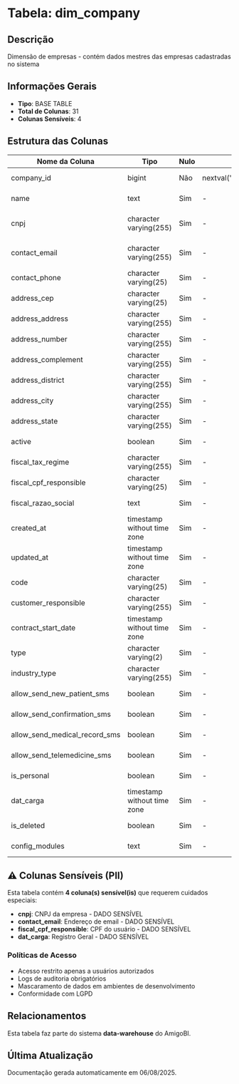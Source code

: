 # Tabela: dim_company

## Descrição
Dimensão de empresas - contém dados mestres das empresas cadastradas no sistema

## Informações Gerais
- **Tipo**: BASE TABLE
- **Total de Colunas**: 31
- **Colunas Sensíveis**: 4

## Estrutura das Colunas

| Nome da Coluna | Tipo | Nulo | Padrão | Descrição | Sensível |
|----------------|------|------|--------|-----------|----------|
| company_id | bigint | Não | nextval('dim_company_company_id_seq'::regclass) | Identificador único | Não |
| name | text | Sim | - | Campo de texto longo | Não |
| cnpj | character varying(255) | Sim | - | CNPJ da empresa - DADO SENSÍVEL | 🔒 Sim |
| contact_email | character varying(255) | Sim | - | Endereço de email - DADO SENSÍVEL | 🔒 Sim |
| contact_phone | character varying(25) | Sim | - | Campo de texto variável | Não |
| address_cep | character varying(25) | Sim | - | Campo de texto variável | Não |
| address_address | character varying(255) | Sim | - | Campo de texto variável | Não |
| address_number | character varying(255) | Sim | - | Campo de texto variável | Não |
| address_complement | character varying(255) | Sim | - | Campo de texto variável | Não |
| address_district | character varying(255) | Sim | - | Campo de texto variável | Não |
| address_city | character varying(255) | Sim | - | Campo de texto variável | Não |
| address_state | character varying(255) | Sim | - | Campo de texto variável | Não |
| active | boolean | Sim | - | Valor verdadeiro/falso | Não |
| fiscal_tax_regime | character varying(255) | Sim | - | Campo de texto variável | Não |
| fiscal_cpf_responsible | character varying(25) | Sim | - | CPF do usuário - DADO SENSÍVEL | 🔒 Sim |
| fiscal_razao_social | text | Sim | - | Campo de texto longo | Não |
| created_at | timestamp without time zone | Sim | - | Data e hora de criação | Não |
| updated_at | timestamp without time zone | Sim | - | Data e hora da última atualização | Não |
| code | character varying(25) | Sim | - | Campo de texto variável | Não |
| customer_responsible | character varying(255) | Sim | - | Campo de texto variável | Não |
| contract_start_date | timestamp without time zone | Sim | - | Campo do tipo timestamp without time zone | Não |
| type | character varying(2) | Sim | - | Campo de texto variável | Não |
| industry_type | character varying(255) | Sim | - | Campo de texto variável | Não |
| allow_send_new_patient_sms | boolean | Sim | - | Valor verdadeiro/falso | Não |
| allow_send_confirmation_sms | boolean | Sim | - | Valor verdadeiro/falso | Não |
| allow_send_medical_record_sms | boolean | Sim | - | Valor verdadeiro/falso | Não |
| allow_send_telemedicine_sms | boolean | Sim | - | Valor verdadeiro/falso | Não |
| is_personal | boolean | Sim | - | Indicador booleanopersonal | Não |
| dat_carga | timestamp without time zone | Sim | - | Registro Geral - DADO SENSÍVEL | 🔒 Sim |
| is_deleted | boolean | Sim | - | Indicador booleanodeleted | Não |
| config_modules | text | Sim | - | Campo de texto longo | Não |

## ⚠️ Colunas Sensíveis (PII)

Esta tabela contém **4 coluna(s) sensível(is)** que requerem cuidados especiais:

- **cnpj**: CNPJ da empresa - DADO SENSÍVEL
- **contact_email**: Endereço de email - DADO SENSÍVEL
- **fiscal_cpf_responsible**: CPF do usuário - DADO SENSÍVEL
- **dat_carga**: Registro Geral - DADO SENSÍVEL

### Políticas de Acesso
- Acesso restrito apenas a usuários autorizados
- Logs de auditoria obrigatórios
- Mascaramento de dados em ambientes de desenvolvimento
- Conformidade com LGPD

## Relacionamentos
Esta tabela faz parte do sistema **data-warehouse** do AmigoBI.

## Última Atualização
Documentação gerada automaticamente em 06/08/2025.

